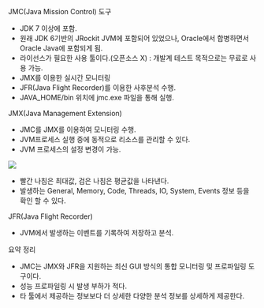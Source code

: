 JMC(Java Mission Control) 도구
- JDK 7 이상에 포함.
- 원래 JDK 6기반의 JRockit JVM에 포함되어 있었으나, Oracle에서 합병하면서 Oracle Java에 포함되게 됨.
- 라이선스가 필요한 사용 툴이다.(오픈소스 X) : 개발계 테스트 목적으로는 무료로 사용 가능.
- JMX를 이용한 실시간 모니터링
- JFR(Java Flight Recorder)를 이용한 사후분석 수행.
- JAVA_HOME/bin 위치에 jmc.exe 파일을 통해 실행.

JMX(Java Management Extension)
- JMC를 JMX를 이용하여 모니터링 수행.
- JVM프로세스 실행 중에 동적으로 리소스를 관리할 수 있다.
- JVM 프로세스의 설정 변경이 가능.

<img src="https://user-images.githubusercontent.com/18259297/58412534-9c381a80-80b1-11e9-8dd3-05d7a11af2bf.PNG"></img>

- 빨간 나침은 최대값, 검은 나침은 평균값을 나타낸다.
- 발생하는 General, Memory, Code, Threads, IO, System, Events 정보 등을 확인 할 수 있다.

JFR(Java Flight Recorder)
- JVM에서 발생하는 이벤트를 기록하여 저장하고 분석.

요약 정리
- JMC는 JMX와 JFR을 지원하는 최신 GUI 방식의 통합 모니터링 및 프로파일링 도구이다.
- 성능 프로파일링 시 발생 부하가 적다.
- 타 툴에서 제공하는 정보보다 더 상세한 다양한 분석 정보를 상세하게 제공한다.
